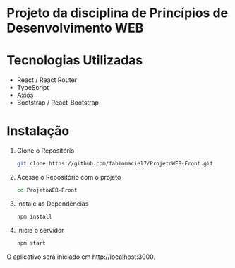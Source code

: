 # Projeto da disciplina de Princípios de Desenvolvimento WEB

# Tecnologias Utilizadas

- React / React Router
- TypeScript
- Axios
- Bootstrap / React-Bootstrap

# Instalação

1. Clone o Repositório

    ```bash
    git clone https://github.com/fabiomaciel7/ProjetoWEB-Front.git
    ```

2. Acesse o Repositório com o projeto

    ```bash
    cd ProjetoWEB-Front
    ```

3.  Instale as Dependências

    ```bash
    npm install
    ```
4. Inicie o servidor

    ```bash
    npm start
    ```

O aplicativo será iniciado em http://localhost:3000.
